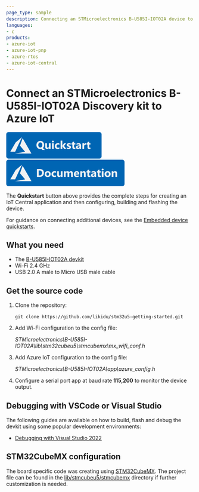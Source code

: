 ```yaml
---
page_type: sample
description: Connecting an STMicroelectronics B-U585I-IOT02A device to Azure IoT using Azure RTOS
languages:
- c
products:
- azure-iot
- azure-iot-pnp
- azure-rtos
- azure-iot-central
---
```


# Connect an STMicroelectronics B-U585I-IOT02A Discovery kit to Azure IoT

[![Quickstart article](../../docs/media/docs-link-buttons/azure-quickstart.svg)](https://docs.microsoft.com/azure/iot-develop/quickstart-devkit-stm-b-l4s5i)
[![Documentation](../../docs/media/docs-link-buttons/azure-documentation.svg)](https://docs.microsoft.com/azure/iot-develop/)

The **Quickstart** button above provides the complete steps for creating an IoT Central application and then configuring, building and flashing the device.

For guidance on connecting additional devices, see the [Embedded device quickstarts](https://docs.microsoft.com/azure/iot-develop/quickstart-devkit-mxchip-az3166).

## What you need

* The [B-U585I-IOT02A devkit](https://www.st.com/en/evaluation-tools/b-u585i-iot02a.html)
* Wi-Fi 2.4 GHz
* USB 2.0 A male to Micro USB male cable

## Get the source code

1. Clone the repository:
    ```shell
    git clone https://github.com/likidu/stm32u5-getting-started.git
    ```

1. Add Wi-Fi configuration to the config file:

    *STMicroelectronics\B-U585I-IOT02A\lib\stm32cubeu5\stmcubemx\mx_wifi_conf.h*

1. Add Azure IoT configuration to the config file:

    *STMicroelectronics\B-U585I-IOT02A\app\azure_config.h*

1. Configure a serial port app at baud rate **115,200** to monitor the device output.

## Debugging with VSCode or Visual Studio

The following guides are available on how to build, flash and debug the devkit using some popular development environments:

* [Debugging with Visual Studio 2022](./vs2022.md)

## STM32CubeMX configuration

The board specific code was creating using [STM32CubeMX](https://www.st.com/en/development-tools/stm32cubemx.html). The project file can be found in the [lib/stmcubeu5/stmcubemx]() directory if further customization is needed.

